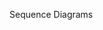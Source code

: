 <span id="title">Sequence Diagrams</span>

<div id="body">

<include src="introduction/unit-inParent-asPanel.md" boilerplate />
<include src="basic/unit-inParent-asPanel.md" boilerplate />
<include src="objectCreation/unit-inParent-asPanel.md" boilerplate />
<include src="objectDeletion/unit-inParent-asPanel.md" boilerplate />
<include src="loops/unit-inParent-asPanel.md" boilerplate />
<include src="selfInvocation/unit-inParent-asPanel.md" boilerplate />
<include src="alternativePaths/unit-inParent-asPanel.md" boilerplate />
<include src="optionalPaths/unit-inParent-asPanel.md" boilerplate />
<include src="parallelPaths/unit-inParent-asPanel.md" boilerplate />
<include src="referenceFrames/unit-inParent-asPanel.md" boilerplate />
<include src="minimalNotation/unit-inParent-asPanel.md" boilerplate />
<include src="staticMethods/unit-inParent-asPanel.md" boilerplate />

</div>
